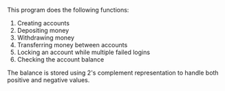This program does the following functions:
1. Creating accounts
2. Depositing money
3. Withdrawing money
4. Transferring money between accounts
5. Locking an account while multiple failed logins
6. Checking the account balance

The balance is stored using 2's complement representation to handle both positive and negative values.